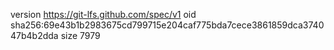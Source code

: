 version https://git-lfs.github.com/spec/v1
oid sha256:69e43b1b2983675cd799715e204caf775bda7cece3861859dca374047b4b2dda
size 7979
